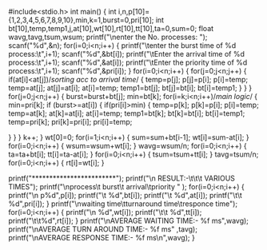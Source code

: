 
#include<stdio.h>
int main()
{ int i,n,p[10]={1,2,3,4,5,6,7,8,9,10},min,k=1,burst=0,pri[10];
int bt[10],temp,temp1,j,at[10],wt[10],rt[10],tt[10],ta=0,sum=0;
float wavg,tavg,tsum,wsum;
printf("\nenter the No. processes: ");
scanf("%d",&n);
for(i=0;i<n;i++) {
printf("\tenter the burst time of %d process:\t",i+1);
scanf("%d",&bt[i]);
printf("\tEnter the arrival time of %d process:\t",i+1);
scanf("%d",&at[i]);
printf("\tEnter the priority time of %d process:\t",i+1);
scanf("%d",&pri[i]);
}
for(i=0;i<n;i++)
{
for(j=0;j<n;j++)
{
if(at[i]<at[j])/*sorting acc to arrival time*/
{
temp=p[j];
p[j]=p[i];
p[i]=temp;
temp=at[j];
at[j]=at[i];
at[i]=temp;
temp1=bt[j];
bt[j]=bt[i];
bt[i]=temp1;
}
}
}
for(j=0;j<n;j++)
{   burst=burst+bt[j];
   min=bt[k];
for(i=k;i<n;i++)/*main logic*/
{ min=pri[k];
if (burst>=at[i])
{
if(pri[i]>min)
{
temp=p[k];
p[k]=p[i];
p[i]=temp;
temp=at[k];
at[k]=at[i];
at[i]=temp;
temp1=bt[k];
bt[k]=bt[i];
bt[i]=temp1;
temp=pri[k];
pri[k]=pri[i];
pri[i]=temp;

}
}
}
k++;
}
wt[0]=0;
for(i=1;i<n;i++)
{
sum=sum+bt[i-1];
wt[i]=sum-at[i];
}
for(i=0;i<n;i++)
{
wsum=wsum+wt[i];
}
wavg=wsum/n;
for(i=0;i<n;i++)
{
ta=ta+bt[i];
tt[i]=ta-at[i];
}
for(i=0;i<n;i++)
{
tsum=tsum+tt[i];
}
tavg=tsum/n;
for(i=0;i<n;i++)
{
rt[i]=wt[i];
}

printf("************************");
printf("\n RESULT:-\t\t\t VARIOUS TIMES");
printf("\nprocess\t burst\t arrival\tpriority " );
for(i=0;i<n;i++)
{
printf("\n  p%d",p[i]);
printf("\t   %d",bt[i]);
printf("\t   %d",at[i]);
printf("\t\t   %d",pri[i]);
}
printf("\nwaiting time\tturnaround time\tresponce time");
for(i=0;i<n;i++)
{
printf("\n  %d",wt[i]);
printf("\t\t  %d",tt[i]);
printf("\t\t%d",rt[i]);
}
printf("\nAVERAGE WAITING TIME:-  %f ms",wavg);
printf("\nAVERAGE TURN AROUND TIME:-  %f ms" ,tavg);
printf("\nAVERAGE RESPONSE TIME:-  %f ms\n",wavg);
}
